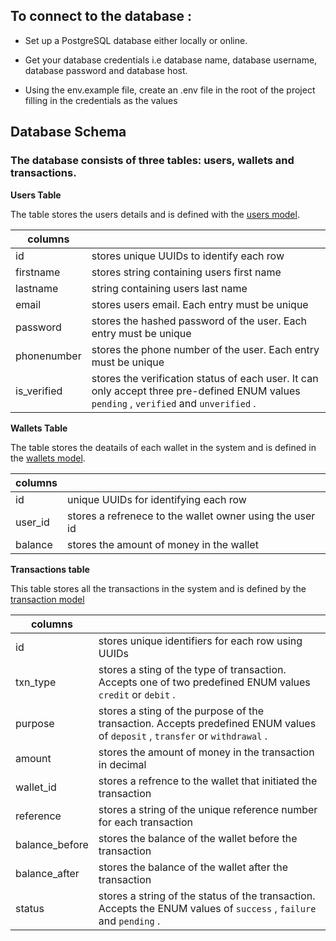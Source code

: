 ## To connect to the database :

- Set up a PostgreSQL database either locally or online.

- Get your database credentials i.e database name, database username, database password and database host.

- Using the env.example file, create an .env file in the root of the project filling in the credentials as the values

## Database Schema
### The database consists of three tables: users, wallets and transactions.

**Users Table**

The table stores the users details and is defined with the [users model](./src/models/user.js).

| columns |        |
| ---     |  ---   |
| id      | stores unique UUIDs to identify each row |
| firstname | stores string containing users first name |
|lastname | string containing users last name |
| email | stores users email. Each entry must be unique |
| password | stores the hashed password of the user. Each entry must be unique |
| phonenumber | stores the  phone number of the user. Each entry must be unique |
| is_verified | stores the verification status of each user. It can only accept three pre-defined ENUM values `pending` , `verified` and `unverified` .|

**Wallets Table**

The table stores the deatails of each wallet in the system and is defined in the [wallets model](./src/models/wallet.js).

| columns |        |
| ------- | ------ |
| id      | unique UUIDs for identifying each row |
|user_id  | stores a refrenece to the wallet owner using the user id |
|balance  | stores the amount of money in the wallet |

**Transactions table**

This table stores all the transactions in the system and is defined by the [transaction model](./src/models/transaction.js)

| columns |     |
| ---     | --- |
| id | stores unique identifiers for each row using UUIDs |
| txn_type | stores a sting of the type of transaction. Accepts one of two predefined ENUM values `credit` or `debit` .|
| purpose | stores a sting of the purpose of the transaction. Accepts predefined ENUM values of `deposit` , `transfer` or `withdrawal` .|
| amount | stores the amount of money in the transaction in decimal |
| wallet_id | stores a refrence to the wallet that initiated the transaction |  
| reference | stores a string of the unique reference number for each transaction |
| balance_before | stores the balance of the wallet before the transaction |
| balance_after | stores the balance of the wallet after the transaction |
| status | stores a string of the status of the transaction. Accepts the ENUM values of `success` , `failure` and `pending` . |